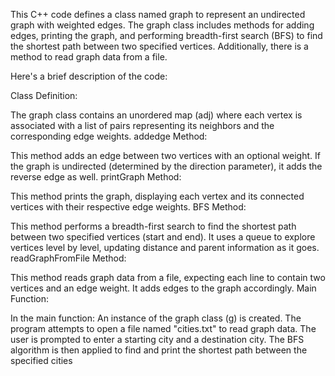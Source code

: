 This C++ code defines a class named graph to represent an undirected graph with weighted edges. The graph class includes methods for adding edges, printing the graph, and performing breadth-first search (BFS) to find the shortest path between two specified vertices. Additionally, there is a method to read graph data from a file.

Here's a brief description of the code:

Class Definition:

The graph class contains an unordered map (adj) where each vertex is associated with a list of pairs representing its neighbors and the corresponding edge weights.
addedge Method:

This method adds an edge between two vertices with an optional weight. If the graph is undirected (determined by the direction parameter), it adds the reverse edge as well.
printGraph Method:

This method prints the graph, displaying each vertex and its connected vertices with their respective edge weights.
BFS Method:

This method performs a breadth-first search to find the shortest path between two specified vertices (start and end). It uses a queue to explore vertices level by level, updating distance and parent information as it goes.
readGraphFromFile Method:

This method reads graph data from a file, expecting each line to contain two vertices and an edge weight. It adds edges to the graph accordingly.
Main Function:

In the main function:
An instance of the graph class (g) is created.
The program attempts to open a file named "cities.txt" to read graph data.
The user is prompted to enter a starting city and a destination city.
The BFS algorithm is then applied to find and print the shortest path between the specified cities
